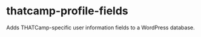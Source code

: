 thatcamp-profile-fields
=======================

Adds THATCamp-specific user information fields to a WordPress database.
